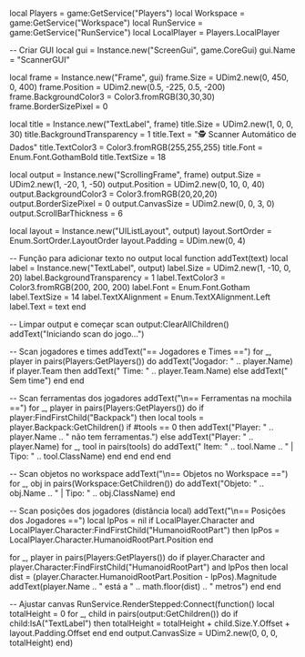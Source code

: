 local Players = game:GetService("Players")
local Workspace = game:GetService("Workspace")
local RunService = game:GetService("RunService")
local LocalPlayer = Players.LocalPlayer

-- Criar GUI
local gui = Instance.new("ScreenGui", game.CoreGui)
gui.Name = "ScannerGUI"

local frame = Instance.new("Frame", gui)
frame.Size = UDim2.new(0, 450, 0, 400)
frame.Position = UDim2.new(0.5, -225, 0.5, -200)
frame.BackgroundColor3 = Color3.fromRGB(30,30,30)
frame.BorderSizePixel = 0

local title = Instance.new("TextLabel", frame)
title.Size = UDim2.new(1, 0, 0, 30)
title.BackgroundTransparency = 1
title.Text = "🕵️ Scanner Automático de Dados"
title.TextColor3 = Color3.fromRGB(255,255,255)
title.Font = Enum.Font.GothamBold
title.TextSize = 18

local output = Instance.new("ScrollingFrame", frame)
output.Size = UDim2.new(1, -20, 1, -50)
output.Position = UDim2.new(0, 10, 0, 40)
output.BackgroundColor3 = Color3.fromRGB(20,20,20)
output.BorderSizePixel = 0
output.CanvasSize = UDim2.new(0, 0, 3, 0)
output.ScrollBarThickness = 6

local layout = Instance.new("UIListLayout", output)
layout.SortOrder = Enum.SortOrder.LayoutOrder
layout.Padding = UDim.new(0, 4)

-- Função para adicionar texto no output
local function addText(text)
	local label = Instance.new("TextLabel", output)
	label.Size = UDim2.new(1, -10, 0, 20)
	label.BackgroundTransparency = 1
	label.TextColor3 = Color3.fromRGB(200, 200, 200)
	label.Font = Enum.Font.Gotham
	label.TextSize = 14
	label.TextXAlignment = Enum.TextXAlignment.Left
	label.Text = text
end

-- Limpar output e começar scan
output:ClearAllChildren()
addText("Iniciando scan do jogo...")

-- Scan jogadores e times
addText("== Jogadores e Times ==")
for _, player in pairs(Players:GetPlayers()) do
	addText("Jogador: " .. player.Name)
	if player.Team then
		addText("  Time: " .. player.Team.Name)
	else
		addText("  Sem time")
	end
end

-- Scan ferramentas dos jogadores
addText("\n== Ferramentas na mochila ==")
for _, player in pairs(Players:GetPlayers()) do
	if player:FindFirstChild("Backpack") then
		local tools = player.Backpack:GetChildren()
		if #tools == 0 then
			addText("Player: " .. player.Name .. " não tem ferramentas.")
		else
			addText("Player: " .. player.Name)
			for _, tool in pairs(tools) do
				addText("  Item: " .. tool.Name .. " | Tipo: " .. tool.ClassName)
			end
		end
	end
end

-- Scan objetos no workspace
addText("\n== Objetos no Workspace ==")
for _, obj in pairs(Workspace:GetChildren()) do
	addText("Objeto: " .. obj.Name .. " | Tipo: " .. obj.ClassName)
end

-- Scan posições dos jogadores (distância local)
addText("\n== Posições dos Jogadores ==")
local lpPos = nil
if LocalPlayer.Character and LocalPlayer.Character:FindFirstChild("HumanoidRootPart") then
	lpPos = LocalPlayer.Character.HumanoidRootPart.Position
end

for _, player in pairs(Players:GetPlayers()) do
	if player.Character and player.Character:FindFirstChild("HumanoidRootPart") and lpPos then
		local dist = (player.Character.HumanoidRootPart.Position - lpPos).Magnitude
		addText(player.Name .. " está a " .. math.floor(dist) .. " metros")
	end
end

-- Ajustar canvas
RunService.RenderStepped:Connect(function()
	local totalHeight = 0
	for _, child in pairs(output:GetChildren()) do
		if child:IsA("TextLabel") then
			totalHeight = totalHeight + child.Size.Y.Offset + layout.Padding.Offset
		end
	end
	output.CanvasSize = UDim2.new(0, 0, 0, totalHeight)
end)
